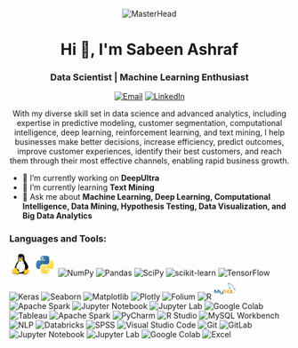 <p align="center">
  <img src="https://email.uplers.com/blog/wp-content/uploads/2020/07/GIF-blog.gif" alt="MasterHead" width="500" height="300">
</p>

<h1 align="center">Hi 👋, I'm Sabeen Ashraf</h1>
<h3 align="center">Data Scientist | Machine Learning Enthusiast</h3>

<p align="center">
  <a href="mailto:sabeen.ash01@gmail.com"><img src="https://img.shields.io/badge/Email-sabeen.ash01%40gmail.com-blue" alt="Email"></a>
  <a href="https://linkedin.com/in/sabeen-ashraf" target="_blank"><img src="https://img.shields.io/badge/LinkedIn-sabeen--ashraf-blue" alt="LinkedIn"></a>
</p>

<p align="center">
  With my diverse skill set in data science and advanced analytics, including expertise in predictive modeling, customer segmentation, computational intelligence, deep learning, reinforcement learning, and text mining, I help businesses make better decisions, increase efficiency, predict outcomes, improve customer experiences, identify their best customers, and reach them through their most effective channels, enabling rapid business growth.
</p>

- 🔭 I’m currently working on **DeepUltra**
- 🌱 I’m currently learning **Text Mining**
- 💬 Ask me about **Machine Learning, Deep Learning, Computational Intelligence, Data Mining, Hypothesis Testing, Data Visualization, and Big Data Analytics**

<h3>Languages and Tools:</h3>
<p>
  <img src="https://raw.githubusercontent.com/devicons/devicon/master/icons/linux/linux-original.svg" alt="Linux" width="40" height="40" />
  <img src="https://raw.githubusercontent.com/devicons/devicon/master/icons/python/python-original.svg" alt="Python" width="40" height="40" />
  <img src="https://numpy.org/images/logos/numpy.svg" alt="NumPy" width="40" height="40" />
  <img src="https://pandas.pydata.org/static/img/pandas_white.svg" alt="Pandas" width="40" height="40" />
  <img src="https://upload.wikimedia.org/wikipedia/commons/0/0b/Python_Logo_01.svg" alt="SciPy" width="40" height="40" />
  <img src="https://upload.wikimedia.org/wikipedia/commons/0/05/Scikit_learn_logo_small.svg" alt="scikit-learn" width="40" height="40" />
  <img src="https://www.vectorlogo.zone/logos/tensorflow/tensorflow-icon.svg" alt="TensorFlow" width="40" height="40" />
  <img src="https://keras.io/img/logo.png" alt="Keras" width="40" height="40" />
  <img src="https://seaborn.pydata.org/_images/logo-mark-lightbg.svg" alt="Seaborn" width="40" height="40" />
  <img src="https://matplotlib.org/stable/_static/logo2_compressed.svg" alt="Matplotlib" width="40" height="40" />
  <img src="https://plotly.com/_dash-component-suites/dash/logo/logo.svg" alt="Plotly" width="40" height="40" />
  <img src="https://upload.wikimedia.org/wikipedia/commons/8/8b/Folium_logo.png" alt="Folium" width="40" height="40" />
  <img src="https://www.vectorlogo.zone/logos/r-project/r-project-icon.svg" alt="R" width="40" height="40" />
  <img src="https://raw.githubusercontent.com/devicons/devicon/master/icons/mysql/mysql-original-wordmark.svg" alt="MySQL" width="40" height="40" />
  <img src="https://upload.wikimedia.org/wikipedia/commons/f/f3/Apache_Spark_logo.svg" alt="Apache Spark" width="40" height="40" />
  <img src="https://www.vectorlogo.zone/logos/jupyter/jupyter-icon.svg" alt="Jupyter Notebook" width="40" height="40" />
  <img src="https://upload.wikimedia.org/wikipedia/commons/1/18/Jupyter_Lab_Logo.svg" alt="Jupyter Lab" width="40" height="40" />
  <img src="https://colab.research.google.com/img/colab_favicon_256px.png" alt="Google Colab" width="40" height="40" />
  <img src="https://miro.medium.com/max/1024/1*UIFpx5_HciLkoA0I6vgKaw.png" alt="Tableau" width="40" height="40" />
  <img src="https://www.vectorlogo.zone/logos/apache_spark/apache_spark-icon.svg" alt="Apache Spark" width="40" height="40" />
  <img src="https://upload.wikimedia.org/wikipedia/commons/2/2d/PyCharm_Icon.svg" alt="PyCharm" width="40" height="40" />
  <img src="https://www.rstudio.com/wp-content/uploads/2018/10/RStudio-Logo-Flat.png" alt="R Studio" width="40" height="40" />
  <img src="https://cdn.worldvectorlogo.com/logos/mysql.svg" alt="MySQL Workbench" width="40" height="40" />
  <img src="https://miro.medium.com/max/600/1*c7pG39qPCU2iD1zjm-yVcw.png" alt="NLP" width="40" height="40" />
  <img src="https://upload.wikimedia.org/wikipedia/commons/3/38/Apache_Spark_logo.svg" alt="Databricks" width="40" height="40" />
  <img src="https://www.ibm.com/analytics/spss-statistics/assets/spss_statistics.svg" alt="SPSS" width="40" height="40" />
  <img src="https://code.visualstudio.com/assets/apple-touch-icon.png" alt="Visual Studio Code" width="40" height="40" />
  <img src="https://git-scm.com/images/logos/downloads/Git-Icon-1788C.png" alt="Git" width="40" height="40" />
  <img src="https://about.gitlab.com/images/press/logo/png/gitlab-icon-rgb.png" alt="GitLab" width="40" height="40" />
  <img src="https://www.vectorlogo.zone/logos/jupyter/jupyter-ar21.svg" alt="Jupyter Notebook" width="40" height="40" />
  <img src="https://jupyter.org/assets/main-logo.svg" alt="Jupyter Lab" width="40" height="40" />
  <img src="https://colab.research.google.com/img/colab_favicon_256px.png" alt="Google Colab" width="40" height="40" />
  <img src="https://icons-for-free.com/iconfiles/png/512/excel-1321215625689552642.png" alt="Excel" width="40" height="40" />
</p>
